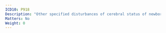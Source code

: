 ```yaml
---
ICD10: P918
Description: "Other specified disturbances of cerebral status of newborn"
Matters: No
Weight: 0
---
```


